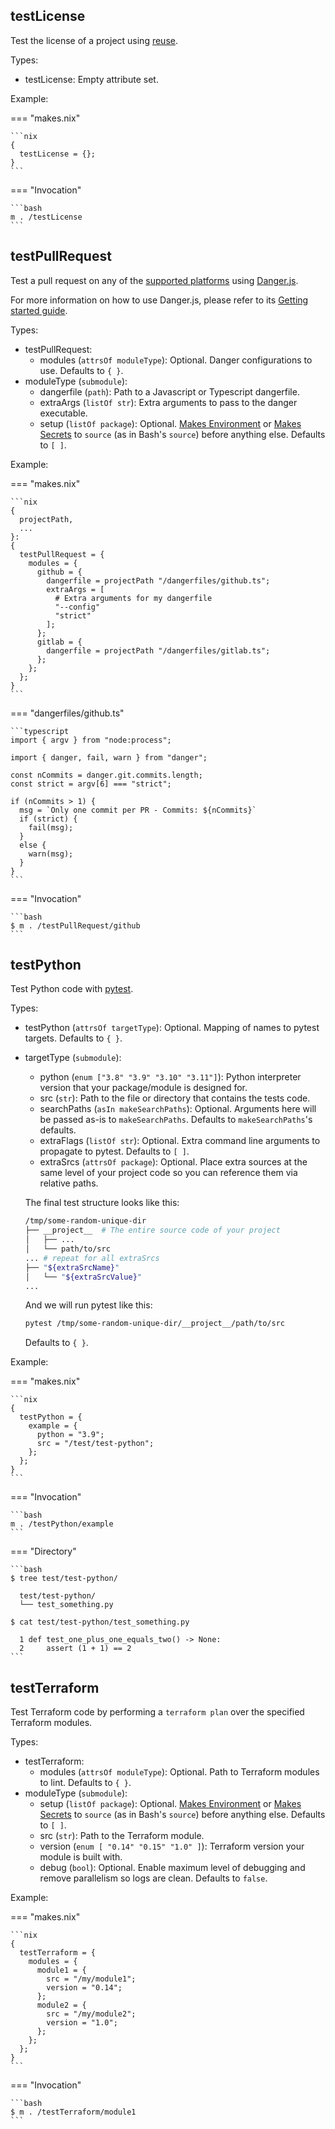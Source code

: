 ## testLicense

Test the license of a project using [reuse](https://reuse.software/).

Types:

- testLicense: Empty attribute set.

Example:

=== "makes.nix"

    ```nix
    {
      testLicense = {};
    }
    ```

=== "Invocation"

    ```bash
    m . /testLicense
    ```

## testPullRequest

Test a pull request
on any of the [supported platforms](https://danger.systems/js/guides/getting_started.html#setting-up-danger-to-run-on-your-ci)
using [Danger.js](https://danger.systems/js/guides/getting_started.html).

For more information
on how to use Danger.js,
please refer to its
[Getting started guide](https://danger.systems/js/guides/getting_started.html).

Types:

- testPullRequest:
    - modules (`attrsOf moduleType`): Optional.
        Danger configurations to use.
        Defaults to `{ }`.
- moduleType (`submodule`):
    - dangerfile (`path`):
        Path to a Javascript or Typescript dangerfile.
    - extraArgs (`listOf str`):
        Extra arguments to pass
        to the danger executable.
    - setup (`listOf package`): Optional.
        [Makes Environment](./environment.md)
        or [Makes Secrets](./secrets.md)
        to `source` (as in Bash's `source`)
        before anything else.
        Defaults to `[ ]`.

Example:

=== "makes.nix"

    ```nix
    {
      projectPath,
      ...
    }:
    {
      testPullRequest = {
        modules = {
          github = {
            dangerfile = projectPath "/dangerfiles/github.ts";
            extraArgs = [
              # Extra arguments for my dangerfile
              "--config"
              "strict"
            ];
          };
          gitlab = {
            dangerfile = projectPath "/dangerfiles/gitlab.ts";
          };
        };
      };
    }
    ```

=== "dangerfiles/github.ts"

    ```typescript
    import { argv } from "node:process";

    import { danger, fail, warn } from "danger";

    const nCommits = danger.git.commits.length;
    const strict = argv[6] === "strict";

    if (nCommits > 1) {
      msg = `Only one commit per PR - Commits: ${nCommits}`
      if (strict) {
        fail(msg);
      }
      else {
        warn(msg);
      }
    }
    ```

=== "Invocation"

    ```bash
    $ m . /testPullRequest/github
    ```

## testPython

Test Python code
with [pytest](https://docs.pytest.org/).

Types:

- testPython (`attrsOf targetType`): Optional.
    Mapping of names to pytest targets.
    Defaults to `{ }`.
- targetType (`submodule`):
    - python (`enum ["3.8" "3.9" "3.10" "3.11"]`):
        Python interpreter version that your package/module is designed for.
    - src (`str`):
        Path to the file or directory that contains the tests code.
    - searchPaths (`asIn makeSearchPaths`): Optional.
        Arguments here will be passed as-is to `makeSearchPaths`.
        Defaults to `makeSearchPaths`'s defaults.
    - extraFlags (`listOf str`): Optional.
        Extra command line arguments to propagate to pytest.
        Defaults to `[ ]`.
    - extraSrcs (`attrsOf package`): Optional.
        Place extra sources at the same level of your project code
        so you can reference them via relative paths.

    The final test structure looks like this:

    ```bash
    /tmp/some-random-unique-dir
    ├── __project__  # The entire source code of your project
    │   ├── ...
    │   └── path/to/src
    ... # repeat for all extraSrcs
    ├── "${extraSrcName}"
    │   └── "${extraSrcValue}"
    ...
    ```

    And we will run pytest like this:

    ```bash
    pytest /tmp/some-random-unique-dir/__project__/path/to/src
    ```

    Defaults to `{ }`.

Example:

=== "makes.nix"

    ```nix
    {
      testPython = {
        example = {
          python = "3.9";
          src = "/test/test-python";
        };
      };
    }
    ```

=== "Invocation"

    ```bash
    m . /testPython/example
    ```

=== "Directory"

    ```bash
    $ tree test/test-python/

      test/test-python/
      └── test_something.py

    $ cat test/test-python/test_something.py

      1 def test_one_plus_one_equals_two() -> None:
      2     assert (1 + 1) == 2
    ```

## testTerraform

Test Terraform code
by performing a `terraform plan`
over the specified Terraform modules.

Types:

- testTerraform:
    - modules (`attrsOf moduleType`): Optional.
        Path to Terraform modules to lint.
        Defaults to `{ }`.
- moduleType (`submodule`):
    - setup (`listOf package`): Optional.
        [Makes Environment](./environment.md)
        or [Makes Secrets](./secrets.md)
        to `source` (as in Bash's `source`)
        before anything else.
        Defaults to `[ ]`.
    - src (`str`):
        Path to the Terraform module.
    - version (`enum [ "0.14" "0.15" "1.0" ]`):
        Terraform version your module is built with.
    - debug (`bool`): Optional.
        Enable maximum level of debugging
        and remove parallelism so logs are clean.
        Defaults to `false`.

Example:

=== "makes.nix"

    ```nix
    {
      testTerraform = {
        modules = {
          module1 = {
            src = "/my/module1";
            version = "0.14";
          };
          module2 = {
            src = "/my/module2";
            version = "1.0";
          };
        };
      };
    }
    ```

=== "Invocation"

    ```bash
    $ m . /testTerraform/module1
    ```
